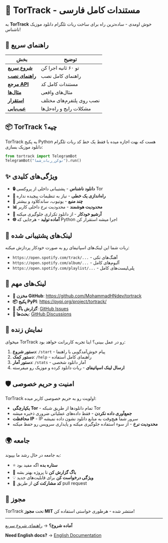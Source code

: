 # 🎵 TorTrack - مستندات کامل فارسی

به **TorTrack** خوش اومدی - ساده‌ترین راه برای ساخت ربات تلگرام دانلود موزیک ناشناس!

## 🚀 راهنمای سریع

| بخش | توضیح |
|-----|-------|
| **[شروع سریع](Persian-Quick-Start)** | تو ۶۰ ثانیه اجرا کن |
| **[راهنمای نصب](Persian-Installation)** | راهنمای کامل نصب |
| **[مرجع API](Persian-API-Reference)** | مستندات کامل کد |
| **[مثال‌ها](Persian-Examples)** | مثال‌های واقعی |
| **[استقرار](Persian-Deployment)** | نصب روی پلتفرم‌های مختلف |
| **[عیب‌یابی](Persian-Troubleshooting)** | مشکلات رایج و راه‌حل‌ها |

## 📦 TorTrack چیه؟

TorTrack یه پکیج Python هست که بهت اجازه میده با فقط یک خط کد ربات تلگرام دانلود موزیک بسازی:

```python
from tortrack import TelegramBot
TelegramBot("توکن_ربات_شما").run()
```

## ✨ ویژگی‌های کلیدی

- **🔒 دانلود ناشناس** - پشتیبانی داخلی از پروکسی Tor
- **📱 راه‌اندازی یک خطی** - نیاز به تنظیمات پیچیده نداره
- **🎵 چند منبع** - یوتیوب، ساندکلاود و بیشتر
- **📊 محدودیت هوشمند** - محدودیت نرخ داخلی کاربر
- **💾 آرشیو خودکار** - از دانلود تکراری جلوگیری میکنه
- **🌐 آماده تولید** - هرجایی که Python اجرا میشه استقرار کن

## 🎯 لینک‌های پشتیبانی شده

ربات شما این لینک‌های اسپاتیفای رو به صورت خودکار پردازش میکنه:
- `https://open.spotify.com/track/...` - آهنگ‌های تکی
- `https://open.spotify.com/album/...` - آلبوم‌های کامل
- `https://open.spotify.com/playlist/...` - پلی‌لیست‌های کامل

## 🔗 لینک‌های مهم

- **🐙 مخزن GitHub**: https://github.com/MohammadHNdev/tortrack
- **📦 پکیج PyPI**: https://pypi.org/project/tortrack/
- **🐛 گزارش باگ**: [GitHub Issues](https://github.com/MohammadHNdev/tortrack/issues)
- **💬 بحث‌ها**: [GitHub Discussions](https://github.com/MohammadHNdev/tortrack/discussions)

## 🎪 نمایش زنده

میخوای TorTrack رو در عمل ببینی؟ اینا تجربه کاربرانت خواهد بود:

1. **دستور شروع**: `/start` - پیام خوش‌آمدگویی با راهنما
2. **دستور کمک**: `/help` - راهنمای کامل استفاده
3. **دستور آمار**: `/stats` - آمار دانلود شخصی
4. **ارسال لینک اسپاتیفای** - ربات دانلود کرده و موزیک رو میفرسته

## 🛡️ امنیت و حریم خصوصی

TorTrack اولویت رو به حریم خصوصی کاربر میده:
- **یکپارچگی Tor** - تمام دانلودها از طریق شبکه Tor
- **جمع‌آوری داده نکردن** - فقط داده‌های عملیاتی ضروری ذخیره میشه
- **محافظت IP** - IP سرور شما هیچ‌وقت به منابع دانلود نشون داده نمیشه
- **محدودیت نرخ** - از سوء استفاده جلوگیری میکنه و پایداری سرویس رو حفظ میکنه

## 🌍 جامعه

به جامعه در حال رشد ما بپیوند:
- ⭐ **ستاره بده** اگه مفید بود
- 🐛 **باگ گزارش کن** تا پروژه بهتر بشه
- 💡 **ویژگی درخواست کن** برای قابلیت‌های جدید
- 🤝 **کد مشارکت کن** از طریق pull request

## 📄 مجوز

TorTrack تحت **مجوز MIT** منتشر شده - هرطوری خواستی استفاده کن!

---

**آماده شروع؟** → [راهنمای شروع سریع](Persian-Quick-Start)

**Need English docs?** → [English Documentation](Home)
